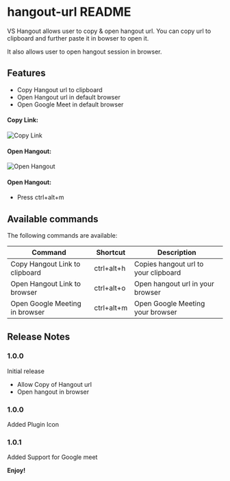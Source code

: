 # hangout-url README

VS Hangout allows user to copy & open hangout url. You can copy url to clipboard and further paste it in bowser to open it.

It also allows user to open hangout session in browser.

## Features

* Copy Hangout url to clipboard
* Open Hangout url in default browser
* Open Google Meet in default browser

#### Copy Link:
![Copy Link](https://i.imgur.com/zNUsmPm.gif)

#### Open Hangout:
![Open Hangout](https://i.imgur.com/mLRBZYF.gif)

#### Open Hangout:
* Press ctrl+alt+m

## Available commands

The following commands are available:

| Command                         | Shortcut   | Description                          |
|---------------------------------|------------|--------------------------------------|
| Copy Hangout Link to clipboard  | ctrl+alt+h | Copies hangout url to your clipboard |
| Open Hangout Link to browser    | ctrl+alt+o | Open hangout url in your browser     |
| Open Google Meeting in browser  | ctrl+alt+m | Open Google Meeting your browser     |

## Release Notes

### 1.0.0

Initial release
* Allow Copy of Hangout url
* Open hangout in browser

### 1.0.0

Added Plugin Icon 

### 1.0.1

Added Support for Google meet

**Enjoy!**
